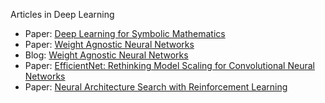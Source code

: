 Articles in Deep Learning

  * Paper: [Deep Learning for Symbolic Mathematics](https://arxiv.org/abs/1912.01412)
  * Paper: [Weight Agnostic Neural Networks](https://arxiv.org/abs/1906.04358)
  * Blog:  [Weight Agnostic Neural Networks](https://weightagnostic.github.io)
  * Paper: [EfficientNet: Rethinking Model Scaling for Convolutional Neural Networks](https://arxiv.org/abs/1905.11946)
  * Paper: [Neural Architecture Search with Reinforcement Learning](https://arxiv.org/abs/1611.01578)
